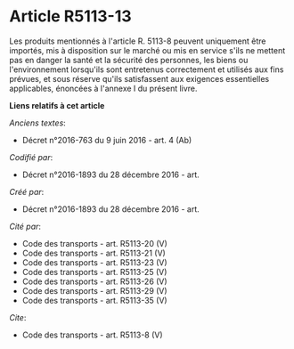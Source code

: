 # Article R5113-13

Les produits mentionnés à l'article R. 5113-8 peuvent uniquement être importés, mis à disposition sur le marché ou mis en
service s'ils ne mettent pas en danger la santé et la sécurité des personnes, les biens ou l'environnement lorsqu'ils sont
entretenus correctement et utilisés aux fins prévues, et sous réserve qu'ils satisfassent aux exigences essentielles
applicables, énoncées à l'annexe I du présent livre.

**Liens relatifs à cet article**

_Anciens textes_:

  - Décret n°2016-763 du 9 juin 2016 - art. 4 (Ab)

_Codifié par_:

  - Décret n°2016-1893 du 28 décembre 2016 - art.

_Créé par_:

  - Décret n°2016-1893 du 28 décembre 2016 - art.

_Cité par_:

  - Code des transports - art. R5113-20 (V)
  - Code des transports - art. R5113-21 (V)
  - Code des transports - art. R5113-23 (V)
  - Code des transports - art. R5113-25 (V)
  - Code des transports - art. R5113-26 (V)
  - Code des transports - art. R5113-29 (V)
  - Code des transports - art. R5113-35 (V)

_Cite_:

  - Code des transports - art. R5113-8 (V)
